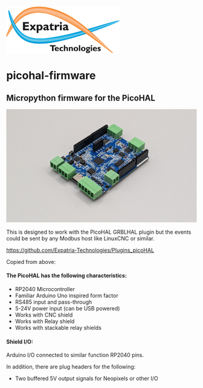 ![Logo](/readme_images/logo_sm.jpg)
# picohal-firmware
## Micropython firmware for the PicoHAL
<img src="/readme_images/Board_Photo.jpg" width="800">

This is designed to work with the PicoHAL GRBLHAL plugin but the events could be sent by any Modbus host like LinuxCNC or similar.

https://github.com/Expatria-Technologies/Plugins_picoHAL

Copied from above:
#### The PicoHAL has the following characteristics:
  - RP2040 Microcontroller
  - Familiar Arduino Uno inspired form factor
  - RS485 input and pass-through
  - 5-24V power input (can be USB powered)
  - Works with CNC shield
  - Works with Relay shield
  - Works with stackable relay shields

#### Shield I/O:
Arduino I/O connected to similar function RP2040 pins.

In addition, there are plug headers for the following:
 - Two buffered 5V output signals for Neopixels or other I/O
